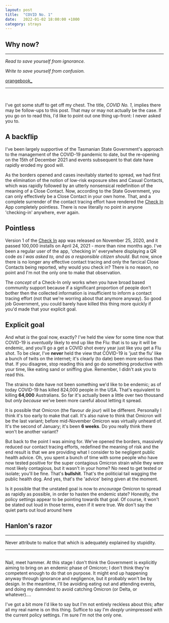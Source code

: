 ```yaml
---
layout: post
title:  "COVID No. 1"
date:   2022-01-02 18:00:00 +1000
category: strays
---
```


## Why now?

---------------------------------

*Read to save yourself from ignorance.*

*Write to save yourself from confusion.*

[orangebook_](https://twitter.com/orangebook_/status/1477277678743044098)

---------------------------------
<br>

I've got some stuff to get off my chest. The title, *COVID No. 1*, implies there may be follow-ups to this post. That may or may not actually be the case. If you go on to read this, I'd like to point out one thing up-front: I never asked you to.

## A backflip
I've been largely supportive of the Tasmanian State Government's approach to the management of the COVID-19 pandemic to date, but the re-opening on the 15th of December 2021 and events subsequent to that date have rapidly eroded my good will. 

As the borders opened and cases inevitably started to spread, we had first the elimination of the notion of low-risk exposure sites and Casual Contacts, which was rapidly followed by an utterly nonsensical redefinition of the meaning of a Close Contact. Now, according to the State Government, you can only effectively be a Close Contact in your own home. That, and a complete surrender of the contact tracing effort have rendered the [Check In](https://www.coronavirus.tas.gov.au/check-in-tas) App completely pointless. There is now literally no point in anyone 'checking-in' anywhere, ever again. 

## Pointless
Version 1 of the [Check In](https://www.appbrain.com/app/check-in-tas/au.gov.tas.checkin) app was released on November 25, 2020, and it passed 100,000 installs on April 24, 2021 - more than nine months ago. I've been a regular user of the app, 'checking in' everywhere displaying a QR code *as I was asked to, and as a responsible citizen should*. But now, since there is no longer any effective contact tracing and only the farcical Close Contacts being reported, why would you check in? There is no reason, no point and I'm not the only one to make that observation. 

The *concept* of a Check-In only works when you have broad based community support because if a significant proportion of people don't bother then the collected information is insufficient to inform a contact tracing effort (not that we're worring about that anymore anyway). So good job Government, you could barely have killed this thing more quickly if you'd made that your explicit goal.

## Explicit goal
And what *is* the goal now, exactly? I've held the view for some time now that COVID-19 is *eventually* likely to end up like the Flu: that is to say it will be endemic, and you'll go a get a COVID shot every year just like you get a Flu shot. To be clear, I've **never** held the view that COVID-19 is 'just the flu' like a bunch of twits on the internet; it's clearly (to date) been more serious than that. If you disagree, stop reading this and go do something productive with your time, like eating sand or sniffing glue. Remember, I didn't ask you to read this. 

The strains to date have not been something we'd like to be endemic; as of today COVID-19 has killed 824,000 people in the USA. That's equivalent to killing **64,000** Australians. So far it's actually been a little over two thousand but *only because* we've been more careful about letting it spread.

It is possible that Omicron (the flavour *de jour*) will be different. Personally I think it's too early to make that call. It's also naive to think that Omicron will be the last variant; before mid-November Omicron was virtually unheard of. It's the second of January; it's been **6 weeks**. Do you really think there won't be another variant?

But back to the point I was aiming for. We've opened the borders, massively reduced our contact tracing efforts, redefined the meaning of risk and the end result is that we are providing what I consider to be negligent public health advice. Oh, you spent a bunch of time with some people who have now tested positive for the super contagious Omicron strain while they were most likely contagious, but it wasn't in your home? No need to get tested or isolate; you'll be fine. That's **bullshit**. That's the politicial tail wagging the public health dog. And yes, that's the 'advice' being given at the moment.

Is it possible that the unstated goal is now to *encourage* Omicron to spread as rapidly as possible, in order to hasten the endemic state? Honestly, the policy settings appear to be pointing towards that goal. Of course, it won't be stated out loud in those terms, even if it were true. We don't say the quiet parts out loud around here

## Hanlon's razor
-----------------------------------
Never attribute to malice that which is adequately explained by stupidity.

-----------------------------------
<br>
Nail, meet hammer. At this stage I don't think the Government is explicitly aiming to bring on an endemic phase of Omicron; I don't think they're competent enough to do that on purpose. It might end up happening anyway through ignorance and negligence, but it probably won't be by design. In the meantime, I'll be avoiding eating out and attending events, and doing my damndest to avoid catching Omicron (or Delta, or whatever)....

I've got a bit more I'd like to say but I'm not entirely reckless about this; after all my real name is on this thing. Suffice to say I'm *deeply* unimpressed with the current policy settings. I'm sure I'm not the only one.

